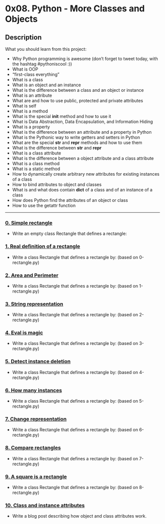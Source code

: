 # 0x08. Python - More Classes and Objects

## Description
What you should learn from this project:

* Why Python programming is awesome (don’t forget to tweet today, with the hashtag #pythoniscool :))
* What is OOP
* “first-class everything”
* What is a class
* What is an object and an instance
* What is the difference between a class and an object or instance
* What is an attribute
* What are and how to use public, protected and private attributes
* What is self
* What is a method
* What is the special __init__ method and how to use it
* What is Data Abstraction, Data Encapsulation, and Information Hiding
* What is a property
* What is the difference between an attribute and a property in Python
* What is the Pythonic way to write getters and setters in Python
* What are the special __str__ and __repr__ methods and how to use them
* What is the difference between __str__ and __repr__
* What is a class attribute
* What is the difference between a object attribute and a class attribute
* What is a class method
* What is a static method
* How to dynamically create arbitrary new attributes for existing instances of a class
* How to bind attributes to object and classes
* What is and what does contain __dict__ of a class and of an instance of a class
* How does Python find the attributes of an object or class
* How to use the getattr function

---

### [0. Simple rectangle](./0-rectangle.py)
* Write an empty class Rectangle that defines a rectangle:


### [1. Real definition of a rectangle](./1-rectangle.py)
* Write a class Rectangle that defines a rectangle by: (based on 0-rectangle.py)


### [2. Area and Perimeter](./2-rectangle.py)
* Write a class Rectangle that defines a rectangle by: (based on 1-rectangle.py)


### [3. String representation](./3-rectangle.py)
* Write a class Rectangle that defines a rectangle by: (based on 2-rectangle.py)


### [4. Eval is magic](./4-rectangle.py)
* Write a class Rectangle that defines a rectangle by: (based on 3-rectangle.py)


### [5. Detect instance deletion](./5-rectangle.py)
* Write a class Rectangle that defines a rectangle by: (based on 4-rectangle.py)


### [6. How many instances](./6-rectangle.py)
* Write a class Rectangle that defines a rectangle by: (based on 5-rectangle.py)


### [7. Change representation](./7-rectangle.py)
* Write a class Rectangle that defines a rectangle by: (based on 6-rectangle.py)


### [8. Compare rectangles](./8-rectangle.py)
* Write a class Rectangle that defines a rectangle by: (based on 7-rectangle.py)


### [9. A square is a rectangle](./9-rectangle.py)
* Write a class Rectangle that defines a rectangle by: (based on 8-rectangle.py)


### [10. Class and instance attributes](./101-nqueens.py)
* Write a blog post describing how object and class attributes work.
